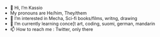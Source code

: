 - 👋 Hi, I’m Kassio
-    My pronouns are He/him, They/them
- 👀 I’m interested in Mecha, Sci-fi books/films, writng, drawing
- 🌱 I’m currently learning conce[t art, coding, suomi, german, mandarin
- 📫 How to reach me : Twitter, only there

<!---
Kassio-Space/Kassio-Space is a ✨ special ✨ repository because its `README.md` (this file) appears on your GitHub profile.
You can click the Preview link to take a look at your changes.
--->
